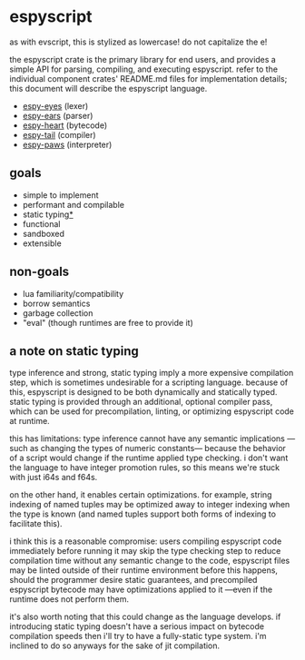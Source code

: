 # espyscript

as with evscript, this is stylized as lowercase!
do not capitalize the e!

the espyscript crate is the primary library for end users,
and provides a simple API for parsing, compiling, and executing espyscript.
refer to the individual component crates' README.md files for implementation details;
this document will describe the espyscript language.

- [espy-eyes](espy-eyes/README.md) (lexer)
- [espy-ears](espy-ears/README.md) (parser)
- [espy-heart](espy-heart/README.md) (bytecode)
- [espy-tail](espy-tail/README.md) (compiler)
- [espy-paws](espy-paws/README.md) (interpreter)

## goals

- simple to implement
- performant and compilable
- static typing[*](#a-note-on-static-typing)
- functional
- sandboxed
- extensible

## non-goals

- lua familiarity/compatibility
- borrow semantics
- garbage collection
- "eval" (though runtimes are free to provide it)

## a note on static typing

type inference and strong, static typing imply a more expensive compilation step,
which is sometimes undesirable for a scripting language.
because of this, espyscript is designed to be both dynamically and statically typed.
static typing is provided through an additional, optional compiler pass,
which can be used for precompilation, linting, or optimizing espyscript code at runtime.

this has limitations:
type inference cannot have any semantic implications
—such as changing the types of numeric constants—
because the behavior of a script would change if the runtime applied type checking.
i don't want the language to have integer promotion rules,
so this means we're stuck with just i64s and f64s.

on the other hand, it enables certain optimizations.
for example,
string indexing of named tuples may be optimized away to integer indexing when the type is known
(and named tuples support both forms of indexing to facilitate this).

i think this is a reasonable compromise:
users compiling espyscript code immediately before running it may skip the type checking step
to reduce compilation time without any semantic change to the code,
espyscript files may be linted outside of their runtime environment before this happens,
should the programmer desire static guarantees,
and precompiled espyscript bytecode may have optimizations applied to it
—even if the runtime does not perform them.

it's also worth noting that this could change as the language develops.
if introducing static typing doesn't have a serious impact on bytecode compilation speeds
then i'll try to have a fully-static type system.
i'm inclined to do so anyways for the sake of jit compilation.
